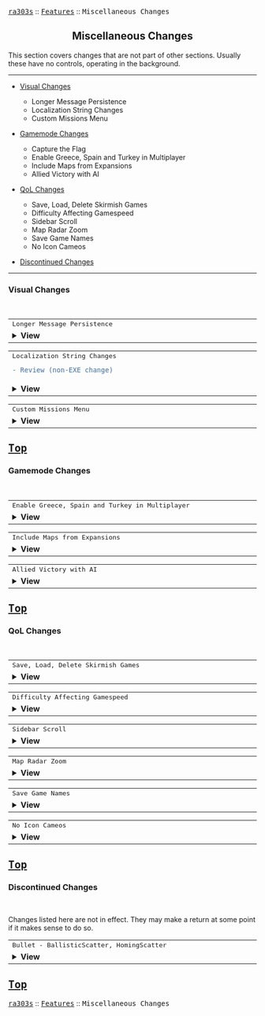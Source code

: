 <a href="../README.md"><kbd>ra303s</kbd></a> :: <a href="./features.md"><kbd>Features</kbd></a> :: <kbd><kbd>Miscellaneous Changes</kbd></kbd><br>
<h2 align="center">Miscellaneous Changes</h2>

This section covers changes that are not part of other sections. Usually these have no controls, operating in the background.

-------

 - [Visual Changes](#visual-changes)
   - Longer Message Persistence
   - Localization String Changes
   - Custom Missions Menu
   

 - [Gamemode Changes](#gamemode-changes)
   - Capture the Flag
   - Enable Greece, Spain and Turkey in Multiplayer
   - Include Maps from Expansions
   - Allied Victory with AI


 - [QoL Changes](#qol-changes)
   - Save, Load, Delete Skirmish Games
   - Difficulty Affecting Gamespeed
   - Sidebar Scroll
   - Map Radar Zoom
   - Save Game Names
   - No Icon Cameos
 
 
 - [Discontinued Changes](#discontinued-changes)


-------
### Visual Changes
<br>

<table><tr><td width="1012"><samp>
Longer Message Persistence
</samp></td></tr><tr><td><details><summary><b>View</b></summary>
  
```Inherited from iran's r-series```

Messages sent by other players during a match now appear for 15 seconds in the top left corner now, instead of the previous 9 seconds.
</details></td></tr></table>


<table><tr><td width="1012"><samp>
Localization String Changes

```diff
- Review (non-EXE change)
```
</samp></td></tr><tr><td><details><summary><b>View</b></summary>
  
```Inherited from iran's r-series```

Localization strings have been changed:

```
CONQUER.ENG string: 121            Value:    Custom Missions
CONQUER.ENG string: 120            Value:    Expansions Missions
CONQUER.ENG string: 119            Value:    The Game is a Draw
CONQUER.ENG string: 118            Value:    %s has retracted the offer of a draw.
CONQUER.ENG string: 116            Value:    You have retracted your offer of a draw.
CONQUER.ENG string: 115            Value:    %s has proposed that the game be declared a draw.
CONQUER.ENG string: 114            Value:    You have proposed that the game be declared a draw.
CONQUER.ENG string: 113            Value:    Are you sure you want to accept a draw?
CONQUER.ENG string: 112            Value:    Are you sure you want to propose a draw
CONQUER.ENG string: 111            Value:    Accept Proposed Draw
CONQUER.ENG string: 110            Value:    Retract Draw Proposal
CONQUER.ENG string: 109            Value:    Propose a Draw

CONQUER.ENG string: 424            Value:    Invulnerability Device >> Invulnerability
CONQUER.ENG string: 427            Value:    V2 Rocket >> V2 Rocket Launcher
CONQUER.ENG string: 467            Value:    Missle Silo >> Missile Silo
```
</details></td></tr></table>


<table><tr><td width="1012"><samp>
Custom Missions Menu
</samp></td></tr><tr><td><details><summary><b>View</b></summary>

The "Counterstrike Missions" option on the main menu has been renamed to "Custom Missions" one. Likewise, "Aftermath Missions" has been renamed to "Expansions Missions". 

Missions from both official expansions will now be displayed in "Expansions Missions". 

The "Custom Missions" option now loads and displays maps files from `CMU01EA.INI` up to `CMU999EA.INI`. 

Ensure the custom mission has [Basic] ► `OneTimeOnly`= set to 'Yes' (like the expansion missions) or the game may crash after showing the score screen due to its attempt to load the campaign map. 

Ensure the [Basic] section of the map is at the top, or the game might not read it (this happens with all maps).

</details></td></tr></table>



<a href="#miscellaneous-changes"><kbd>Top</kbd></a><br>
-------
### Gamemode Changes
<br>

<table><tr><td width="1012"><samp>
Enable Greece, Spain and Turkey in Multiplayer
</samp></td></tr><tr><td><details><summary><b>View</b></summary>
  
```Inherited from iran's r-series```

Greece, Spain and Turkey are now all selectable in multiplayer.
</details></td></tr></table>


<table><tr><td width="1012"><samp>
Include Maps from Expansions
</samp></td></tr><tr><td><details><summary><b>View</b></summary>
  
```Inherited from iran's r-series```

The game will now try to display maps from the expansions even when the expansions aren't enabled.
</details></td></tr></table>


<table><tr><td width="1012"><samp>
Allied Victory with AI
</samp></td></tr><tr><td><details><summary><b>View</b></summary>
  
```Inherited from iran's r-series```

The game will now end in skirmish if you have allied AI players. 

Note that all players must be mutually allied to each other, but AI players to not ally each other. So this only works if you ally only one player in skirmish.

However, with the use of map scripts, you could force AI players to ally each other.
</details></td></tr></table>



<a href="#miscellaneous-changes"><kbd>Top</kbd></a><br>
-------
### QoL Changes
<br>

<table><tr><td width="1012"><samp>
Save, Load, Delete Skirmish Games</samp></td></tr><tr><td><details><summary><b>View</b></summary>
  
```Inherited from iran's r-series```

Added the option to save/load/delete games while playing skirmish. This allows you to save skirmish games.
</details></td></tr></table>


<table><tr><td width="1012"><samp>
Difficulty Affecting Gamespeed
</samp></td></tr><tr><td><details><summary><b>View</b></summary>
  
```Inherited from iran's r-series```

Game difficulty will no longer affect game speed in offline games (on top of the normal game speed slider setting).
</details></td></tr></table>


<table><tr><td width="1012"><samp>
Sidebar Scroll
</samp></td></tr><tr><td><details><summary><b>View</b></summary>
  
```Inherited from iran's r-series```

It is now possible to scroll the sidebar with the mouse wheel. (code written by CCHyper)
</details></td></tr></table>


<table><tr><td width="1012"><samp>
Map Radar Zoom
</samp></td></tr><tr><td><details><summary><b>View</b></summary>
  
```Inherited from iran's r-series```

When first buying a Radar Dome the top of the sidebar will now show the zoomed out map, instead of the zoomed in one. Thanks to Nyerguds for showing me how he did this for his C&C95 patch and giving me pointers for Red Alert.
</details></td></tr></table>


<table><tr><td width="1012"><samp>
Save Game Names
</samp></td></tr><tr><td><details><summary><b>View</b></summary>
  
```Inherited from iran's r-series```

The name of the side the player plays as is no longer prepended to the names of missions in the mission dialogs. Thanks to Arda.dll.inj by AlexB for showing me where this prepending is done.
</details></td></tr></table>


<table><tr><td width="1012"><samp>
No Icon Cameos
</samp></td></tr><tr><td><details><summary><b>View</b></summary>
  
```New logic```

If the cameo icon for a unit or building is missing, load 'NOICON.SHP' instead. This allows for quick resolution of visual tearing in the sidebar without having to cater for every affected unit.
</details></td></tr></table>


<a href="#miscellaneous-changes"><kbd>Top</kbd></a><br>
-------
### Discontinued Changes
<br>

Changes listed here are not in effect. They may make a return at some point if it makes sense to do so.

<table><tr><td width="1012"><samp>
Bullet - BallisticScatter, HomingScatter
</samp></td></tr><tr><td><details><summary><b>View</b></summary>

*This experimental change has been reverted for the moment. Expect finer controls in the future.*

Scattering behaviour had changed, which may mean a greater spread of bullets for units with `Inaccurate` set to true, as well as situations that the game applies inaccuracy to. This may change in the future.
</details></td></tr></table>



<a href="#miscellaneous-changes"><kbd>Top</kbd></a><br>
------
<a href="../README.md"><kbd>ra303s</kbd></a> :: <a href="./features.md"><kbd>Features</kbd></a> :: <kbd><kbd>Miscellaneous Changes</kbd></kbd><br>
